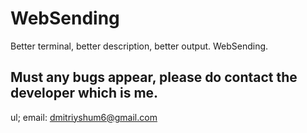 # WebSending
Better terminal, better description, better output. WebSending.

## Must any bugs appear, please do contact the developer which is me.
ul; email: dmitriyshum6@gmail.com
